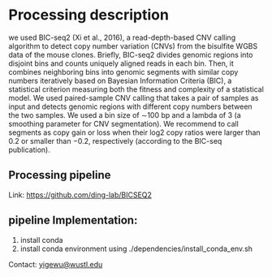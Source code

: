 # Processing description
we used BIC-seq2 (Xi et al., 2016), a read-depth-based CNV calling algorithm to detect copy number variation (CNVs) from the bisulfite WGBS data of the mouse clones. Briefly, BIC-seq2 divides genomic regions into disjoint bins and counts uniquely aligned reads in each bin. Then, it combines neighboring bins into genomic segments with similar copy numbers iteratively based on Bayesian Information Criteria (BIC), a statistical criterion measuring both the fitness and complexity of a statistical model. 
We used paired-sample CNV calling that takes a pair of samples as input and detects genomic regions with different copy numbers between the two samples. We used a bin size of ∼100 bp and a lambda of 3 (a smoothing parameter for CNV segmentation). We recommend to call segments as copy gain or loss when their log2 copy ratios were larger than 0.2 or smaller than −0.2, respectively (according to the BIC-seq publication).

## Processing pipeline
Link: https://github.com/ding-lab/BICSEQ2

## pipeline Implementation:
1. install conda
2. install conda environment using ./dependencies/install_conda_env.sh


Contact: yigewu@wustl.edu
